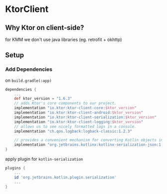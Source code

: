 # KtorClient

## Why Ktor on client-side?
for KMM we don't use java libraries (eg. retrofit + okhttp)

## Setup
### Add Dependencies
on `build.gradle(:app)`
```gradle
dependencies {
    ...
    def ktor_version = "1.6.3"
    // adds Ktor's core components to our project.
    implementation "io.ktor:ktor-client-core:$ktor_version"
    implementation "io.ktor:ktor-client-android:$ktor_version"
    implementation "io.ktor:ktor-client-serialization:$ktor_version"
    implementation "io.ktor:ktor-client-logging:$ktor_version"
    // allows us to see nicely formatted logs in a console.
    implementation "ch.qos.logback:logback-classic:1.2.3"

    // provides a convenient mechanism for converting Kotlin objects into a serialized form like JSON, and vice vers
    implementation "org.jetbrains.kotlinx:kotlinx-serialization-json:1.3.0"
}

```
apply plugin for `kotlin-serialization`
```gradle
plugins {
    ...
    id 'org.jetbrains.kotlin.plugin.serialization'
    ...
}
```
